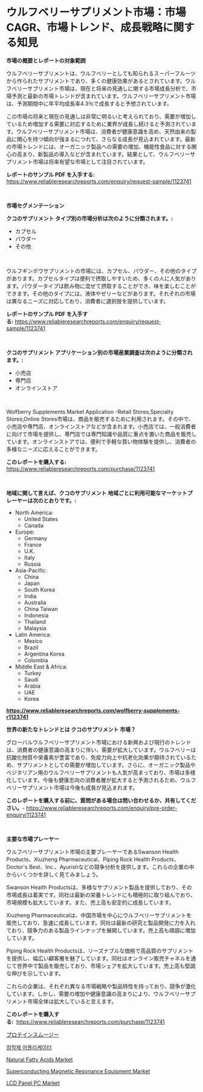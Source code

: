 <p><h1>ウルフベリーサプリメント市場：市場CAGR、市場トレンド、成長戦略に関する知見</h1></p><p><strong>市場の概要とレポートの対象範囲</strong></p>
<p><p>ウルフベリーサプリメントは、ウルフベリーとしても知られるスーパーフルーツから作られたサプリメントであり、多くの健康効果があるとされています。ウルフベリーサプリメント市場は、現在と将来の見通しに関する市場成長分析で、市場予測と最新の市場トレンドが含まれています。ウルフベリーサプリメント市場は、予測期間中に年平均成長率4.3％で成長すると予想されています。</p><p>この市場の将来と現在の見通しは非常に明るいと考えられており、需要が増加しているため増加する需要に対応するために業界が成長し続けると予測されています。ウルフベリーサプリメント市場は、消費者が健康意識を高め、天然由来の製品に関心を持つ傾向が強まるにつれて、さらなる成長が見込まれています。最新の市場トレンドには、オーガニック製品への需要の増加、機能性食品に対する関心の高まり、新製品の導入などが含まれています。結果として、ウルフベリーサプリメント市場は将来有望な市場として注目されています。</p></p>
<p><strong>レポートのサンプル PDF を入手する:</strong> <a href="https://www.reliableresearchreports.com/enquiry/request-sample/1123741">https://www.reliableresearchreports.com/enquiry/request-sample/1123741</a></p>
<p>&nbsp;</p>
<p><strong>市場セグメンテーション</strong></p>
<p><strong>クコのサプリメント タイプ別の市場分析は次のように分類されます。:</strong></p>
<p><ul><li>カプセル</li><li>パウダー</li><li>その他</li></ul></p>
<p>&nbsp;</p>
<p><p>ウルフギンボウサプリメントの市場には、カプセル、パウダー、その他のタイプがあります。カプセルタイプは便利で摂取しやすいため、多くの人に人気があります。パウダータイプは飲み物に混ぜて摂取することができ、味を楽しむことができます。その他のタイプには、液体やゼリーなどがあります。それぞれの市場は異なるニーズに対応しており、消費者に選択肢を提供しています。</p></p>
<p><strong>レポートのサンプル PDF を入手する:</strong>&nbsp;<a href="https://www.reliableresearchreports.com/enquiry/request-sample/1123741">https://www.reliableresearchreports.com/enquiry/request-sample/1123741</a></p>
<p>&nbsp;</p>
<p><strong> クコのサプリメント アプリケーション別の市場産業調査は次のように分類されます。:</strong></p>
<p><ul><li>小売店</li><li>専門店</li><li>オンラインストア</li></ul></p>
<p>&nbsp;</p>
<p><p>Wolfberry Supplements Market Application -Retail Stores,Specialty Stores,Online Stores市場は、商品を販売するために利用されます。その中で、小売店や専門店、オンラインストアなどが含まれます。小売店では、一般消費者に向けて市場を提供し、専門店では専門知識や品質に重点を置いた商品を販売しています。オンラインストアでは、便利で手軽な買い物体験を提供し、消費者の多様なニーズに応えることができます。</p></p>
<p><strong>このレポートを購入する:</strong>&nbsp; <a href="https://www.reliableresearchreports.com/purchase/1123741">https://www.reliableresearchreports.com/purchase/1123741</a></p>
<p>&nbsp;</p>
<p><strong>地域に関して言えば、クコのサプリメント 地域ごとに利用可能なマーケットプレーヤーは次のとおりです。:</strong></p>
<p><ul>
    <li>
        North America:
        <ul>
            <li>United States</li>
            <li>Canada</li>
        </ul>
    </li>
    <li>
        Europe:
        <ul>
            <li>Germany</li>
            <li>France</li>
            <li>U.K.</li>
            <li>Italy</li>
            <li>Russia</li>
        </ul>
    </li>
    <li>
        Asia-Pacific:
        <ul>
            <li>China</li>
            <li>Japan</li>
            <li>South Korea</li>
            <li>India</li>
            <li>Australia</li>
            <li>China Taiwan</li>
            <li>Indonesia</li>
            <li>Thailand</li>
            <li>Malaysia</li>
        </ul>
    </li>
    <li>
        Latin America:
        <ul>
            <li>Mexico</li>
            <li>Brazil</li>
            <li>Argentina Korea</li>
            <li>Colombia</li>
        </ul>
    </li>
    <li>
        Middle East & Africa:
        <ul>
            <li>Turkey</li>
            <li>Saudi</li>
            <li>Arabia</li>
            <li>UAE</li>
            <li>Korea</li>
        </ul>
    </li>
    </ul></p>
<p><strong><a href="https://www.reliableresearchreports.com/wolfberry-supplements-r1123741">https://www.reliableresearchreports.com/wolfberry-supplements-r1123741</a></strong>&nbsp;</p>
<p><strong>世界の新たなトレンドとは クコのサプリメント 市場？</strong></p>
<p><p>グローバルウルフベリーサプリメント市場における新興および現行のトレンドは、消費者の健康意識の高まりに伴い、需要が拡大しています。ウルフベリーは抗酸化物質や栄養素が豊富であり、免疫力向上や抗老化効果が期待されているため、サプリメントとしての需要が増加しています。さらに、オーガニック製品やベジタリアン用のウルフベリーサプリメントも人気が高まっており、市場は多様化しています。今後も健康志向の消費者層が拡大すると予測されるため、ウルフベリーサプリメント市場は今後も成長が見込まれます。</p></p>
<p><strong>このレポートを購入する前に、質問がある場合は問い合わせるか、共有してください。</strong>- <a href="https://www.reliableresearchreports.com/enquiry/pre-order-enquiry/1123741">https://www.reliableresearchreports.com/enquiry/pre-order-enquiry/1123741</a></p>
<p>&nbsp;</p>
<p><strong>主要な市場プレーヤー</strong></p>
<p><p>ウルフベリーサプリメント市場の主要プレーヤーであるSwanson Health Products、Xiuzheng Pharmaceutical、Piping Rock Health Products、Doctor's Best、Inc.、Ayurishなどの競争分析を提供します。これらの企業の中からいくつかを詳しく見てみましょう。</p><p>Swanson Health Productsは、多様なサプリメント製品を提供しており、その市場成長は着実です。同社は最新の栄養トレンドにも積極的に取り組んでおり、市場規模も拡大しています。また、売上高も安定的に成長しています。</p><p>Xiuzheng Pharmaceuticalは、中国市場を中心にウルフベリーサプリメントを販売しており、急速に成長しています。同社は最新の研究と製品開発に力を入れており、競争力のある製品ラインナップを展開しています。売上高も順調に増加しています。</p><p>Piping Rock Health Productsは、リーズナブルな価格で高品質のサプリメントを提供し、幅広い顧客層を魅了しています。同社はオンライン販売チャネルを通じて世界中で製品を販売しており、市場シェアを拡大しています。売上高も堅調な伸びを示しています。</p><p>これらの企業は、それぞれ異なる市場戦略や製品特性を持っており、競争が激化しています。しかし、需要の増加や健康意識の高まりにより、ウルフベリーサプリメント市場全体は拡大していると言えます。</p></p>
<p><strong>このレポートを購入する:</strong>&nbsp;&nbsp;<a href="https://www.reliableresearchreports.com/purchase/1123741">https://www.reliableresearchreports.com/purchase/1123741</a></p>
<p><p><a href="https://github.com/joaejkdzgyljvo6/Market-Research-Report-List-1/blob/main/795388824034.md">プロテインスムージー</a></p><p><a href="https://github.com/Maeennan456456/Market-Research-Report-List-1/blob/main/558523421873.md">접착제 어플리케이터</a></p><p><a href="https://issuu.com/reportprime-2/docs/natural-fatty-acids-market-size-2030.pptx">Natural Fatty Acids Market</a></p><p><a href="https://github.com/johnbach50/Market-Research-Report-List-2/blob/main/superconducting-magnetic-resonance-equipment-market.md">Superconducting Magnetic Resonance Equipment Market</a></p><p><a href="https://zircon-bluebell-299.notion.site/Decoding-LCD-Panel-PC-Market-Metrics-Market-Share-Trends-and-Growth-Patterns-d105169250f744bcae05f18d7d13de1c">LCD Panel PC Market</a></p></p>